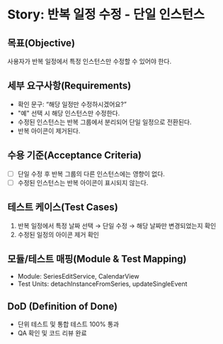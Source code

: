 # Story: 반복 일정 수정 - 단일 인스턴스

## 목표(Objective)

사용자가 반복 일정에서 특정 인스턴스만 수정할 수 있어야 한다.

## 세부 요구사항(Requirements)

- 확인 문구: “해당 일정만 수정하시겠어요?”
- "예" 선택 시 해당 인스턴스만 수정한다.
- 수정된 인스턴스는 반복 그룹에서 분리되어 단일 일정으로 전환된다.
- 반복 아이콘이 제거된다.

## 수용 기준(Acceptance Criteria)

- [ ] 단일 수정 후 반복 그룹의 다른 인스턴스에는 영향이 없다.
- [ ] 수정된 인스턴스는 반복 아이콘이 표시되지 않는다.

## 테스트 케이스(Test Cases)

1. 반복 일정에서 특정 날짜 선택 → 단일 수정 → 해당 날짜만 변경되었는지 확인
2. 수정된 일정의 아이콘 제거 확인

## 모듈/테스트 매핑(Module & Test Mapping)

- Module: SeriesEditService, CalendarView
- Test Units: detachInstanceFromSeries, updateSingleEvent

## DoD (Definition of Done)

- 단위 테스트 및 통합 테스트 100% 통과
- QA 확인 및 코드 리뷰 완료
